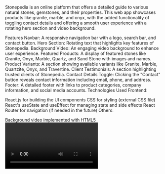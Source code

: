 
Stonepedia is an online platform that offers a detailed guide to various natural stones, gemstones, and their properties. This web app showcases products like granite, marble, and onyx, with the added functionality of toggling contact details and offering a smooth user experience with a rotating hero section and video background.

Features
Navbar: A responsive navigation bar with a logo, search bar, and contact button.
Hero Section: Rotating text that highlights key features of Stonepedia.
Background Video: An engaging video background to enhance user experience.
Featured Products: A display of featured stones like Granite, Onyx, Marble, Quartz, and Sand Stone with images and names.
Product Variants: A section showing available variants like Granite, Marble, Quartzite, Onyx, and Travertine.
Client Testimonials: A section highlighting trusted clients of Stonepedia.
Contact Details Toggle: Clicking the "Contact" button reveals contact information including email, phone, and address.
Footer: A detailed footer with links to product categories, company information, and social media accounts.
Technologies Used
Frontend:

React.js for building the UI components
CSS for styling (external CSS file)
React's useState and useEffect for managing state and side effects
React Router for navigation (if needed in the future)
Others:

Background video implemented with HTML5 <video> tag.
Folder Structure
src/
App.js — Main component that renders the entire app.
App.css — Styles for the components.
Navbar.js — Navigation bar component.
HeroSection.js — Hero section with rotating text.
FeaturedProducts.js — Displays the featured stones.
Premium.js — Lists the stone variants.
OurClients.js — Section for displaying client testimonials.
Video.js — Component for background video.
Footer.js — Footer component with links and social media.
